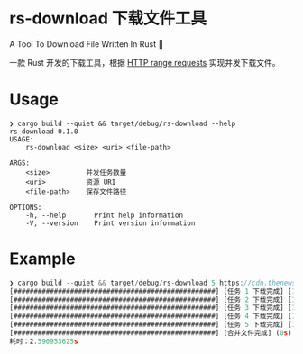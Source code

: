 # rs-download 下载文件工具

A Tool To Download File Written In Rust 🦀

一款 Rust 开发的下载工具，根据 [HTTP range requests](https://developer.mozilla.org/en-US/docs/Web/HTTP/Range_requests) 实现并发下载文件。

# Usage

```
❯ cargo build --quiet && target/debug/rs-download --help
rs-download 0.1.0
USAGE:
    rs-download <size> <uri> <file-path>

ARGS:
    <size>         并发任务数量
    <uri>          资源 URI
    <file-path>    保存文件路径

OPTIONS:
    -h, --help       Print help information
    -V, --version    Print version information
```




# Example

```js
❯ cargo build --quiet && target/debug/rs-download 5 https://cdn.thenewstack.io/media/2021/05/bd292b24-rust-logo.jpg /Users/XXXX/Rust/rust_down.jpg
[##################################################] [任务 1 下载完成] [18.25 KiB/18.25 KiB] (0s)
[##################################################] [任务 2 下载完成] [18.25 KiB/18.25 KiB] (0s)
[##################################################] [任务 3 下载完成] [18.25 KiB/18.25 KiB] (0s)
[##################################################] [任务 4 下载完成] [18.25 KiB/18.25 KiB] (0s)
[##################################################] [任务 5 下载完成] [18.25 KiB/18.25 KiB] (0s)
[##################################################] [合并文件完成] (0s)
耗时：2.590953625s
```

